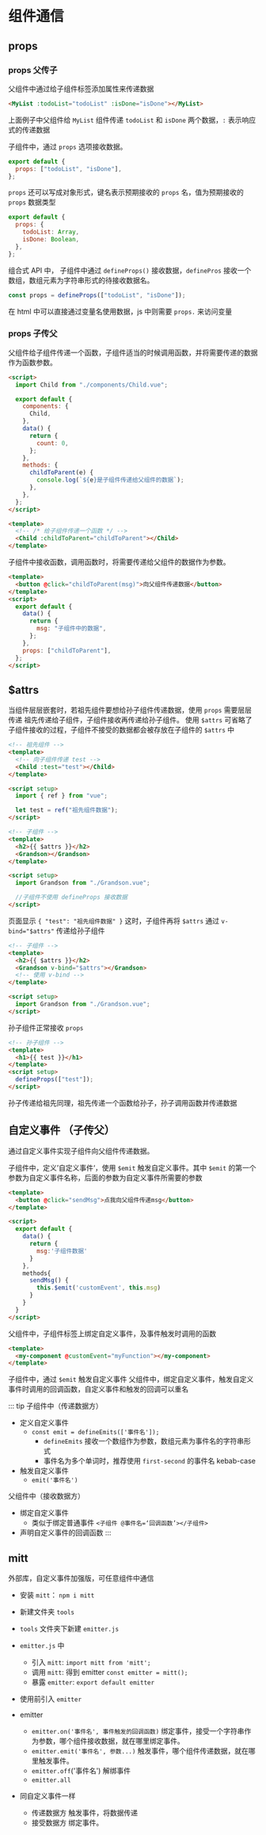# 组件通信

## props

### props 父传子

父组件中通过给子组件标签添加属性来传递数据

```html
<MyList :todoList="todoList" :isDone="isDone"></MyList>
```

上面例子中父组件给 `MyList` 组件传递 `todoList` 和 `isDone` 两个数据，`:` 表示响应式的传递数据

子组件中，通过 `props` 选项接收数据。

```js
export default {
  props: ["todoList", "isDone"],
};
```

`props` 还可以写成对象形式，键名表示预期接收的 `props` 名，值为预期接收的 `props` 数据类型

```js
export default {
  props: {
    todoList: Array,
    isDone: Boolean,
  },
};
```

组合式 API 中，
子组件中通过 `defineProps()` 接收数据，`definePros` 接收一个数组，数组元素为字符串形式的待接收数据名。

```js
const props = defineProps(["todoList", "isDone"]);
```

在 html 中可以直接通过变量名使用数据，js 中则需要 `props.` 来访问变量

### props 子传父

父组件给子组件传递一个函数，子组件适当的时候调用函数，并将需要传递的数据作为函数参数。

```html
<script>
  import Child from "./components/Child.vue";

  export default {
    components: {
      Child,
    },
    data() {
      return {
        count: 0,
      };
    },
    methods: {
      childToParent(e) {
        console.log(`${e}是子组件传递给父组件的数据`);
      },
    },
  };
</script>

<template>
  <!-- /* 给子组件传递一个函数 */ -->
  <Child :childToParent="childToParent"></Child>
</template>
```

子组件中接收函数，调用函数时，将需要传递给父组件的数据作为参数。

```html
<template>
  <button @click="childToParent(msg)">向父组件传递数据</button>
</template>
<script>
  export default {
    data() {
      return {
        msg: "子组件中的数据",
      };
    },
    props: ["childToParent"],
  };
</script>
```

## $attrs

当组件层层嵌套时，若祖先组件要想给孙子组件传递数据，使用 `props` 需要层层传递
祖先传递给子组件，子组件接收再传递给孙子组件。
使用 `$attrs` 可省略了子组件接收的过程，子组件不接受的数据都会被存放在子组件的 `$attrs` 中

```html
<!-- 祖先组件 -->
<template>
  <!-- 向子组件传递 test -->
  <Child :test="test"></Child>
</template>

<script setup>
  import { ref } from "vue";

  let test = ref("祖先组件数据");
</script>
```

```html
<!-- 子组件 -->
<template>
  <h2>{{ $attrs }}</h2>
  <Grandson></Grandson>
</template>

<script setup>
  import Grandson from "./Grandson.vue";

  //子组件不使用 defineProps 接收数据
</script>
```

页面显示 `{ "test": "祖先组件数据" }`
这时，子组件再将 `$attrs` 通过 `v-bind="$attrs"` 传递给孙子组件

```html
<!-- 子组件 -->
<template>
  <h2>{{ $attrs }}</h2>
  <Grandson v-bind="$attrs"></Grandson>
  <!-- 使用 v-bind -->
</template>

<script setup>
  import Grandson from "./Grandson.vue";
</script>
```

孙子组件正常接收 `props`

```html
<!-- 孙子组件 -->
<template>
  <h1>{{ test }}</h1>
</template>
<script setup>
  defineProps(["test"]);
</script>
```

孙子传递给祖先同理，祖先传递一个函数给孙子，孙子调用函数并传递数据

## 自定义事件 （子传父）

通过自定义事件实现子组件向父组件传递数据。

子组件中，定义’自定义事件‘，使用 `$emit` 触发自定义事件。其中 `$emit` 的第一个参数为自定义事件名称，后面的参数为自定义事件所需要的参数

```html
<template>
  <button @click="sendMsg">点我向父组件传递msg</button>
</template>

<script>
  export default {
    data() {
      return {
        msg:'子组件数据'
      }
    },
    methods{
      sendMsg() {
        this.$emit('customEvent', this.msg)
      }
    }
  }
</script>
```

父组件中，子组件标签上绑定自定义事件，及事件触发时调用的函数

```html
<template>
  <my-component @customEvent="myFunction"></my-component>
</template>
```

子组件中，通过 `$emit` 触发自定义事件
父组件中，绑定自定义事件，触发自定义事件时调用的回调函数，自定义事件和触发的回调可以重名

::: tip
子组件中（传递数据方）

- 定义自定义事件
  - `const emit = defineEmits(['事件名']);`
    - `defineEmits` 接收一个数组作为参数，数组元素为事件名的字符串形式
    - 事件名为多个单词时，推荐使用 `first-second` 的事件名 kebab-case
- 触发自定义事件
  - `emit('事件名')`

父组件中（接收数据方）

- 绑定自定义事件
  - 类似于绑定普通事件 `<子组件 @事件名=‘回调函数’></子组件>`
- 声明自定义事件的回调函数
  :::

## mitt

外部库，自定义事件加强版，可任意组件中通信

- 安装 `mitt`： `npm i mitt`
- 新建文件夹 `tools`
- `tools` 文件夹下新建 `emitter.js`
- `emitter.js` 中

  - 引入 `mitt`: `import mitt from 'mitt';`
  - 调用 `mitt`: 得到 emitter `const emitter = mitt();`
  - 暴露 `emitter`: `export default emitter`

- 使用前引入 `emitter`
- emitter

  - `emitter.on('事件名', 事件触发的回调函数)` 绑定事件，接受一个字符串作为参数，哪个组件接收数据，就在哪里绑定事件。
  - `emitter.emit('事件名', 参数...)` 触发事件，哪个组件传递数据，就在哪里触发事件。
  - `emitter.off`('事件名') 解绑事件
  - `emitter.all`

- 同自定义事件一样
  - 传递数据方 触发事件，将数据传递
  - 接受数据方 绑定事件。

